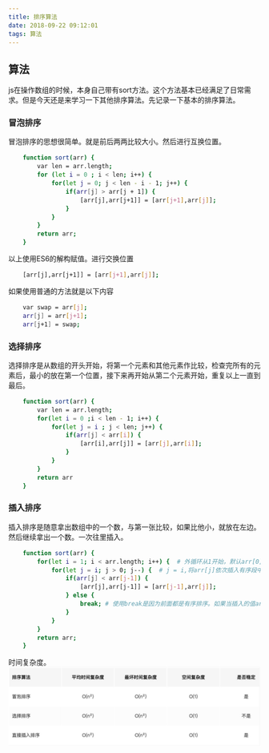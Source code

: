 ```yaml
---
title: 排序算法
date: 2018-09-22 09:12:01
tags: 算法
---
```


## 算法
  js在操作数组的时候，本身自己带有sort方法。这个方法基本已经满足了日常需求。但是今天还是来学习一下其他排序算法。先记录一下基本的排序算法。

### 冒泡排序
冒泡排序的思想很简单。就是前后两两比较大小。然后进行互换位置。
``` bash
    function sort(arr) {
        var len = arr.length;
        for (let i = 0 ; i < len; i++) {
            for(let j = 0; j < len - i - 1; j++) {
                if(arr[j] > arr[j + 1]) {
                    [arr[j],arr[j+1]] = [arr[j+1],arr[j]];
                }
            }
        }
        return arr;
    }
```
以上使用ES6的解构赋值。进行交换位置
``` bash
    [arr[j],arr[j+1]] = [arr[j+1],arr[j]];
```
如果使用普通的方法就是以下内容
``` bash
    var swap = arr[j];
    arr[j] = arr[j+1];
    arr[j+1] = swap;
```

### 选择排序
选择排序是从数组的开头开始，将第一个元素和其他元素作比较，检查完所有的元素后，最小的放在第一个位置，接下来再开始从第二个元素开始，重复以上一直到最后。
``` bash
    function sort(arr) {
        var len = arr.length;
        for(let i = 0 ;i < len - 1; i++) {
            for(let j = i ; j < len; j++) {
                if(arr[j] < arr[i]) {
                    [arr[i],arr[j]] = [arr[j],arr[i]];
                }
            }
        }
        return arr
    }
```

### 插入排序
插入排序是随意拿出数组中的一个数，与第一张比较，如果比他小，就放在左边。然后继续拿出一个数。一次往里插入。
``` bash
    function sort(arr) {
        for(let i = 1; i < arr.length; i++) {  # 外循环从1开始，默认arr[0]是有序段
            for(let j = i; j > 0; j--) {  # j = i,将arr[j]依次插入有序段中
                if(arr[j] < arr[j-1]) {
                    [arr[j],arr[j-1]] = [arr[j-1],arr[j]];
                } else {
                    break; # 使用break是因为前面都是有序排序。如果当插入的值arr[j]大于或等于arr[j-1],就无法继续了，直接进入下一次循环即可。
                }
            }
        }
        return arr;
    }
```

时间复杂度。
![时间复杂度](排序算法/1537581460148.jpg)


